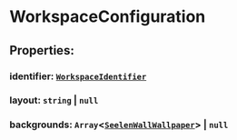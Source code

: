 # **WorkspaceConfiguration**
## **Properties**:
### identifier: [`WorkspaceIdentifier`](./WorkspaceIdentifier)
### layout: `string` | `null`
### backgrounds: `Array`<[`SeelenWallWallpaper`](./SeelenWallWallpaper)> | `null`